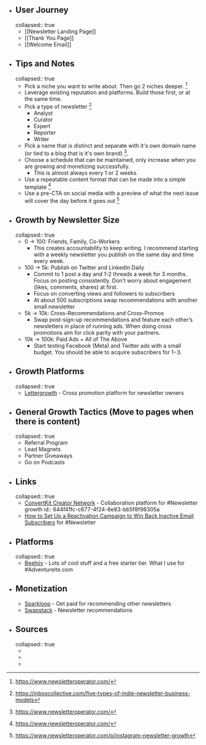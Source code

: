 - ## User Journey
  collapsed:: true
	- [[Newsletter Landing Page]]
	- [[Thank You Page]]
	- [[Welcome Email]]
- ## Tips and Notes
  collapsed:: true
	- Pick a niche you want to write about. Then go 2 niches deeper. [^1]
	- Leverage existing reputation and platforms. Build those first, or at the same time.
	- Pick a type of newsletter [^2]
		- Analyst
		- Curator
		- Expert
		- Reporter
		- Writer
	- Pick a name that is distinct and separate with it's own domain name (or tied to a blog that is it's own brand) [^1].
	- Choose a schedule that can be maintained, only increase when you are growing and monetizing successfully.
		- This is almost always every 1 or 2 weeks.
	- Use a repeatable content format that can be made into a simple template [^1]
	- Use a pre-CTA on social media with a preview of what the next issue will cover the day before it goes out [^3]
- ## Growth by Newsletter Size
  collapsed:: true
	- 0 → 100: Friends, Family, Co-Workers
		- This creates accountability to keep writing. I recommend starting with a weekly newsletter you publish on the same day and time every week.
	- 100 → 5k: Publish on Twitter and LinkedIn Daily
		- Commit to 1 post a day and 1-2 threads a week for 3 months. Focus on posting consistently. Don’t worry about engagement (likes, comments, shares) at first.
		- Focus on converting views and followers to subscribers
		- At about 500 subscriptions swap recommendations with another small newsletter
	- 5k → 10k: Cross-Recommendations and Cross-Promos
		- Swap post-sign-up recommendations and feature each other’s newsletters in place of running ads. When doing cross promotions aim for click parity with your partners.
	- 10k → 100k: Paid Ads + All of The Above
		- Start testing Facebook (Meta) and Twitter ads with a small budget. You should be able to acquire subscribers for $1-$3.
- ## Growth Platforms
  collapsed:: true
	- [Lettergrowth](https://lettergrowth.com/) - Cross promotion platform for newsletter owners
- ## General Growth Tactics (Move to pages when there is content)
  collapsed:: true
	- Referral Program
	- Lead Magnets
	- Partner Giveaways
	- Go on Podcasts
- ## Links
  collapsed:: true
	- [ConvertKit Creator Network](https://convertkit.com/features/creator-network) - Collaboration platform for #Newsletter growth
	  id:: 644f41fc-c677-4f24-8e83-bb5f8f98305a
	- [How to Set Up a Reactivation Campaign to Win Back Inactive Email Subscribers](https://inboxcollective.com/how-to-set-up-a-reactivation-campaign-to-win-back-inactive-email-subscribers) for #Newsletter
- ## Platforms
  collapsed:: true
	- [Beehiiv](https://www.beehiiv.com/) - Lots of cool stuff and a free starter tier. What I use for #Adventureite.com
- ## Monetization
	- [Sparkloop](https://sparkloop.app/partner-network) - Get paid for recommending other newsletters
	- [Swapstack](https://www.swapstack.co/) - Newsletter recommendations
- ## Sources
  collapsed:: true
	- [^1]: https://www.newsletteroperator.com/
	- [^2]:  https://inboxcollective.com/five-types-of-indie-newsletter-business-models
	- [^3]: https://www.newsletteroperator.com/p/instagram-newsletter-growth